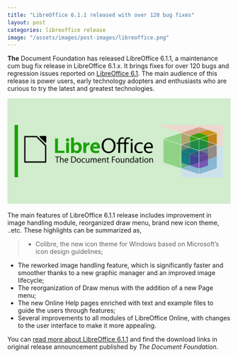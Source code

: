 ```yaml
---
title: "LibreOffice 6.1.1 released with over 120 bug fixes"
layout: post
categories: libreoffice release
image: "/assets/images/post-images/libreoffice.png"
---
```


**The** Document Foundation has released LibreOffice 6.1.1, a maintenance cum bug fix release in LibreOffice 6.1.x. It brings fixes for over 120 bugs and regression issues reported on [LibreOffice 6.1](http://theopensourcefeed.com/01-libreoffice-6.1-proclaims-the-power-of-large-and-diverse-community-contributors/). The main audience of this release is power users, early technology adopters and enthusiasts who are curious to try the latest and greatest technologies.

![LibreOffice banner](/assets/images/post-images/libreoffice.png)

The main features of LibreOffice 6.1.1 release includes improvement in image handling module, reorganized draw menu, brand new icon theme, ..etc. These highlights can be summarized as,
> - Colibre, the new icon theme for Windows based on Microsoft’s icon design guidelines;
- The reworked image handling feature, which is significantly faster and smoother thanks to a new graphic manager and an improved image lifecycle;
- The reorganization of Draw menus with the addition of a new Page menu;
- The new Online Help pages enriched with text and example files to guide the users through features;
- Several improvements to all modules of LibreOffice Online, with changes to the user interface to make it more appealing.

You can [read more about LibreOffice 6.1.1](https://blog.documentfoundation.org/blog/2018/09/13/libreoffice-6-1-1/) and find the download links in original release announcement published by *The Document Foundation*.

